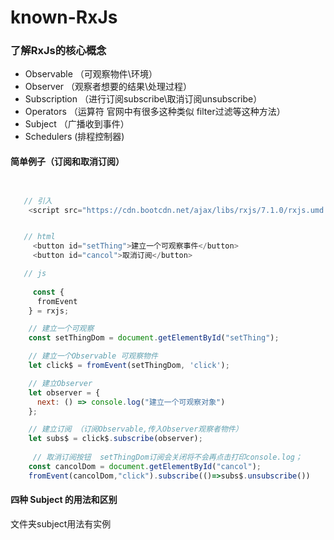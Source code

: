 # known-RxJs

### 了解RxJs的核心概念
* Observable （可观察物件\环境）
* Observer  （观察者想要的结果\处理过程）
* Subscription （进行订阅subscribe\取消订阅unsubscribe）
* Operators   （运算符 官网中有很多这种类似 filter过滤等这种方法）
* Subject   （广播收到事件）
* Schedulers (排程控制器)

#### 简单例子（订阅和取消订阅）
```javascript


   // 引入
    <script src="https://cdn.bootcdn.net/ajax/libs/rxjs/7.1.0/rxjs.umd.js"></script>


   // html
     <button id="setThing">建立一个可观察事件</button>
     <button id="cancol">取消订阅</button>

   // js
    
     const {
      fromEvent
    } = rxjs;

    // 建立一个可观察
    const setThingDom = document.getElementById("setThing");

    // 建立一个Observable 可观察物件
    let click$ = fromEvent(setThingDom, 'click');

    // 建立Observer
    let observer = {
      next: () => console.log("建立一个可观察对象")
    };

    // 建立订阅 （订阅Observable,传入Observer观察者物件）
    let subs$ = click$.subscribe(observer);
   
     // 取消订阅按钮  setThingDom订阅会关闭将不会再点击打印console.log；
    const cancolDom = document.getElementById("cancol");
    fromEvent(cancolDom,"click").subscribe(()=>subs$.unsubscribe())
 ```
 #### 四种 Subject 的用法和区别
  文件夹subject用法有实例

